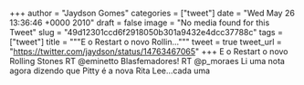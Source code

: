 
+++
author = "Jaydson Gomes"
categories = ["tweet"]
date = "Wed May 26 13:36:46 +0000 2010"
draft = false
image = "No media found for this Tweet"
slug = "49d12301ccd6f2918050b301a9432e4dcc37788c"
tags = ["tweet"]
title = """E o Restart o novo Rollin..."""
tweet = true
tweet_url = "https://twitter.com/jaydson/status/14763467065"
+++
E o Restart o novo Rolling Stones RT @eminetto Blasfemadores! RT @p_moraes Li uma nota agora dizendo que Pitty é a nova Rita Lee...cada uma
